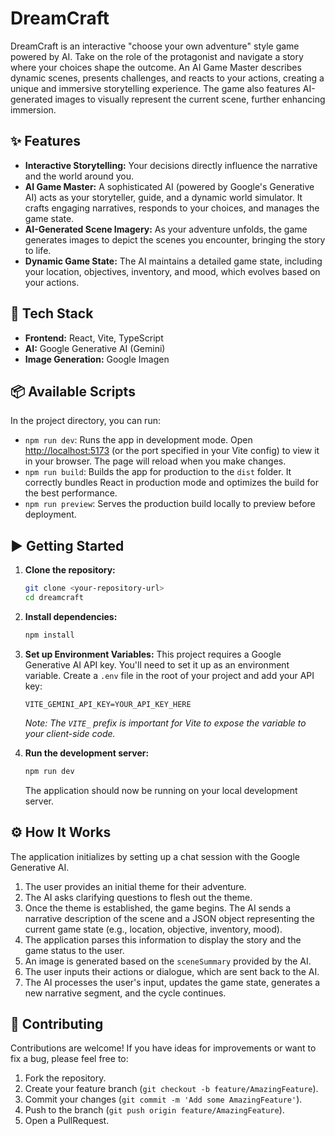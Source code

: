 # DreamCraft

DreamCraft is an interactive "choose your own adventure" style game powered by AI. Take on the role of the protagonist and navigate a story where your choices shape the outcome. An AI Game Master describes dynamic scenes, presents challenges, and reacts to your actions, creating a unique and immersive storytelling experience. The game also features AI-generated images to visually represent the current scene, further enhancing immersion.

## ✨ Features

*   **Interactive Storytelling:** Your decisions directly influence the narrative and the world around you.
*   **AI Game Master:** A sophisticated AI (powered by Google's Generative AI) acts as your storyteller, guide, and a dynamic world simulator. It crafts engaging narratives, responds to your choices, and manages the game state.
*   **AI-Generated Scene Imagery:** As your adventure unfolds, the game generates images to depict the scenes you encounter, bringing the story to life.
*   **Dynamic Game State:** The AI maintains a detailed game state, including your location, objectives, inventory, and mood, which evolves based on your actions.

## 🚀 Tech Stack

*   **Frontend:** React, Vite, TypeScript
*   **AI:** Google Generative AI (Gemini)
*   **Image Generation:** Google Imagen

## 📦 Available Scripts

In the project directory, you can run:

*   `npm run dev`: Runs the app in development mode. Open [http://localhost:5173](http://localhost:5173) (or the port specified in your Vite config) to view it in your browser. The page will reload when you make changes.
*   `npm run build`: Builds the app for production to the `dist` folder. It correctly bundles React in production mode and optimizes the build for the best performance.
*   `npm run preview`: Serves the production build locally to preview before deployment.

## ▶️ Getting Started

1.  **Clone the repository:**
    ```bash
    git clone <your-repository-url>
    cd dreamcraft
    ```
2.  **Install dependencies:**
    ```bash
    npm install
    ```
3.  **Set up Environment Variables:**
    This project requires a Google Generative AI API key. You'll need to set it up as an environment variable. Create a `.env` file in the root of your project and add your API key:
    ```env
    VITE_GEMINI_API_KEY=YOUR_API_KEY_HERE
    ```
    *Note: The `VITE_` prefix is important for Vite to expose the variable to your client-side code.*

4.  **Run the development server:**
    ```bash
    npm run dev
    ```
    The application should now be running on your local development server.

## ⚙️ How It Works

The application initializes by setting up a chat session with the Google Generative AI.
1.  The user provides an initial theme for their adventure.
2.  The AI asks clarifying questions to flesh out the theme.
3.  Once the theme is established, the game begins. The AI sends a narrative description of the scene and a JSON object representing the current game state (e.g., location, objective, inventory, mood).
4.  The application parses this information to display the story and the game status to the user.
5.  An image is generated based on the `sceneSummary` provided by the AI.
6.  The user inputs their actions or dialogue, which are sent back to the AI.
7.  The AI processes the user's input, updates the game state, generates a new narrative segment, and the cycle continues.

## 🤝 Contributing

Contributions are welcome! If you have ideas for improvements or want to fix a bug, please feel free to:

1.  Fork the repository.
2.  Create your feature branch (`git checkout -b feature/AmazingFeature`).
3.  Commit your changes (`git commit -m 'Add some AmazingFeature'`).
4.  Push to the branch (`git push origin feature/AmazingFeature`).
5.  Open a PullRequest.
